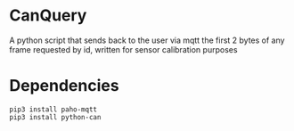 # CanQuery
A python script that sends back to the user via mqtt the first 2 bytes of any frame requested by id, written for sensor calibration purposes

# Dependencies 
```
pip3 install paho-mqtt
pip3 install python-can
```
